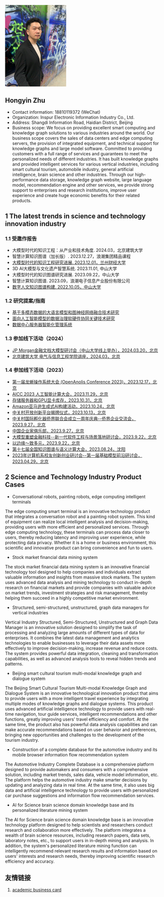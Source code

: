 <img src="2023/avater.jpg" width="200" />

## Hongyin Zhu

* Contact information: 18810119372 (WeChat)
* Organization: Inspur Electronic Information Industry Co., Ltd.
* Address: Shangdi Information Road, Haidian District, Beijing
* Business scope: We focus on providing excellent smart computing and knowledge graph solutions to various industries around the world. Our business scope covers the sales of data centers and edge computing servers, the provision of integrated equipment, and technical support for knowledge graphs and large model software. Committed to providing customers with a full range of services and guarantees to meet the personalized needs of different industries. It has built knowledge graphs and provided intelligent services for various vertical industries, including smart cultural tourism, automobile industry, general artificial intelligence, brain science and other industries. Through our high-performance data storage, knowledge graph website, large language model, recommendation engine and other services, we provide strong support to enterprises and research institutions, improve user experience and create huge economic benefits for their related products.

## 1 The latest trends in science and technology innovation industry
### 1.1 受邀作报告
* 大模型时代的知识工程：从产业和技术角度. 2024.03，北京建筑大学
* 智慧计算知识图谱（加长版）. 2023.12.27，浪潮集团精品课程
* [大模型时代的知识工程研究进展. 2023.12.01，兰州财经大学](https://mp.weixin.qq.com/s?__biz=MzUzODA1Nzg1OA==&mid=2247523531&idx=1&sn=5381c5a6df3bb7a5e7873314febef1d9&chksm=fadf5126cda8d8305b812605530ea6aef55e69ca0605ae8db99ccdef2b2fe071f8f0c68def06&scene=27)
* 3D AI大模型与文化遗产智慧系统. 2023.11.01, 中山大学
* 大模型时代的知识图谱研究进展. 2023.09.22，中山大学
* 智慧计算知识图谱. 2023.09，浪潮电子信息产业股份有限公司
* [数字人文知识图谱构建. 2022.10.05，中山大学](https://mp.weixin.qq.com/s?__biz=MzIyNTU2MTU2Mg==&mid=2247503871&idx=1&sn=56833448dcb3d92462ed0f212acc986d&chksm=e87f514adf08d85c7d90da4128781f97fd0afabd09105fffb3c1d2afa3d51d59609ec0ce3484&scene=27)

### 1.2 研究提案/指南
* [基于多模态数据的大语言模型和图神经网络融合技术研究](2024/doc/2024-02.pdf)
* [面向人工智能模型的数据治理软硬件协同关键技术研究](2024/doc/2023-08.pdf)
* [数据中心服务器智能化管理系统](2024/doc/2022-12.pdf)


### 1.3 参加线下活动（2024）
* [JP Morgan金融文档大模型研讨会（中山大学线上举办），2024.03.20，北京](pic/2024/02.png)
* [北京建筑大学 电气与信息工程学院讲座，2024.03，北京](pic/2024/01.jpg)

### 1.4 参加线下活动（2023）
* [第一届龙蜥操作系统大会 (OpenAnolis Conference 2023)，2023.12.17，北京](pic/2023/13.jpeg)
* [AICC 2023 人工智能计算大会，2023.11.29，北京](pic/2023/12.jpg)
* [存储服务器和GPU显卡库存，2023.10.31，北京](pic/2023/11.jpg)
* [Amazon亚马逊生成式AI构建活动，2023.10.24，北京](pic/2023/10.png)
* [中关村开放创新平台揭牌仪式，2023.10.13，北京](pic/2023/20231013.png)
* [中关村国际孵化器侨界联合会成立一周年庆典--侨界企业交流会，2023.9.27，北京](pic/2023/09.jpg)
* [中国企业家俱乐部，2023.9.27，北京](pic/2023/04.jpg)
* [大模型重塑金融科技--新一代软件工程与场景落地研讨会，2023.9.22，北京](pic/2023/03.jpg)
* [以边缘～致多元，2023.9.22，北京](pic/2023/01.jpg)
* [第十七届全国知识图谱与语义计算大会，2023.08.24，沈阳](pic/2023/02.jpg)
* [2023年计算机系校友创新创业研讨会--第一届基础模型前沿研讨会，2023.04.29，北京](pic/2023/08.jpg)

## 2 Science and Technology Industry Product Cases

* Conversational robots, painting robots, edge computing intelligent terminals

The edge computing smart terminal is an innovative technology product that integrates a conversation robot and a painting robot system. This kind of equipment can realize local intelligent analysis and decision-making, providing users with more efficient and personalized services. Through edge computing technology, these terminals can process data closer to users, thereby reducing latency and improving user experience, while protecting data privacy. Whether it is a home or business environment, this scientific and innovative product can bring convenience and fun to users.

* Stock market financial data mining system

The stock market financial data mining system is an innovative financial technology tool designed to help companies and individuals extract valuable information and insights from massive stock markets. The system uses advanced data analysis and mining technology to conduct in-depth research on financial markets and provide companies with valuable advice on market trends, investment strategies and risk management, thereby helping them succeed in a highly competitive market environment.

* Structured, semi-structured, unstructured, graph data managers for vertical industries
  
Vertical Industry Structured, Semi-Structured, Unstructured and Graph Data Manager is an innovative solution designed to simplify the task of processing and analyzing large amounts of different types of data for enterprises. It combines the latest data management and analytics technologies to enable businesses to leverage their data assets more effectively to improve decision-making, increase revenue and reduce costs. The system provides powerful data integration, cleaning and transformation capabilities, as well as advanced analysis tools to reveal hidden trends and patterns.

* Beijing smart cultural tourism multi-modal knowledge graph and dialogue system
  
The Beijing Smart Cultural Tourism Multi-modal Knowledge Graph and Dialogue System is an innovative technological innovation product that aims to provide users with a more intelligent travel experience by integrating multiple modes of knowledge graphs and dialogue systems. This product uses advanced artificial intelligence technology to provide users with real-time navigation, tour guide services, intelligent recommendations and other functions, greatly improving users' travel efficiency and comfort. At the same time, the product also has powerful data analysis capabilities and can make accurate recommendations based on user behavior and preferences, bringing new opportunities and challenges to the development of the tourism industry.

* Construction of a complete database for the automotive industry and its mobile browser information flow recommendation system
  
The Automotive Industry Complete Database is a comprehensive platform designed to provide automakers and consumers with a comprehensive solution, including market trends, sales data, vehicle model information, etc. The platform helps the automotive industry make smarter decisions by updating and analyzing data in real time. At the same time, it also uses big data and artificial intelligence technology to provide users with personalized car purchase suggestions and information flow recommendation services.

* AI for Science brain science domain knowledge base and its personalized literature mining system
  
The AI for Science brain science domain knowledge base is an innovative technology platform designed to help scientists and researchers conduct research and collaboration more effectively. The platform integrates a wealth of brain science resources, including research papers, data sets, laboratory notes, etc., to support users in in-depth mining and analysis. In addition, the system's personalized literature mining function can intelligently recommend relevant research results and information based on users' interests and research needs, thereby improving scientific research efficiency and accuracy.
  
## 友情链接
1. [academic business card](https://liftkkkk.github.io/)
